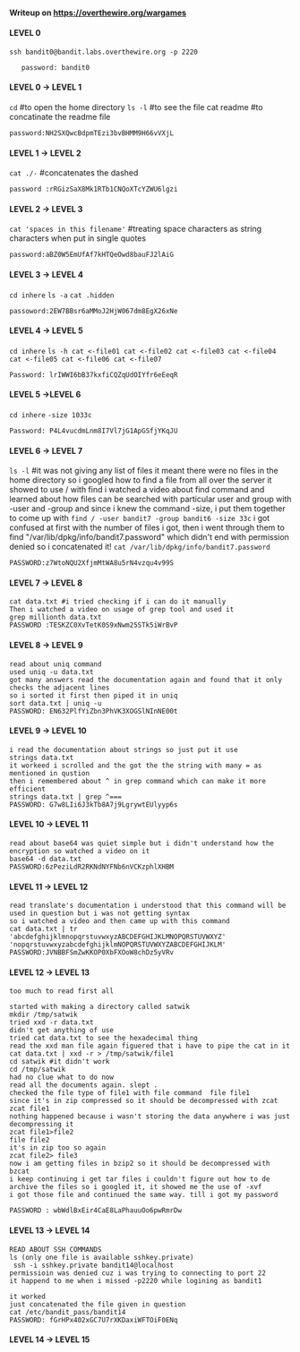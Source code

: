 #### Writeup on https://overthewire.org/wargames
#### LEVEL 0

`ssh bandit0@bandit.labs.overthewire.org -p 2220`
```
   password: bandit0
```
#### LEVEL 0 -> LEVEL 1

`cd` #to open the home directory
`ls -l` #to see the file
cat readme #to concatinate the readme file
```
password:NH2SXQwcBdpmTEzi3bvBHMM9H66vVXjL
```
#### LEVEL 1 -> LEVEL 2

`cat ./-` #concatenates the dashed
```
password :rRGizSaX8Mk1RTb1CNQoXTcYZWU6lgzi
```

#### LEVEL 2 -> LEVEL 3

`cat 'spaces in this filename'` #treating space characters as string characters when put in single quotes
```
password:aBZ0W5EmUfAf7kHTQeOwd8bauFJ2lAiG
```
#### LEVEL 3 -> LEVEL 4

`cd inhere`
`ls -a`
`cat .hidden`
```
passoword:2EW7BBsr6aMMoJ2HjW067dm8EgX26xNe
```
#### LEVEL 4 -> LEVEL 5

`cd inhere`
`ls -h
cat <-file01
cat <-file02
cat <-file03
cat <-file04
cat <-file05
cat <-file06
cat <-file07`
```
Password: lrIWWI6bB37kxfiCQZqUdOIYfr6eEeqR
```
#### LEVEL 5 ->LEVEL 6
`cd inhere`
`-size 1033c`
```
Password: P4L4vucdmLnm8I7Vl7jG1ApGSfjYKqJU
```
#### LEVEL 6 -> LEVEL 7

`ls -l` #it was not giving any list of files it meant there were no files in the home directory so i googled how to find a file from all over the server it showed to use / with find
i watched a video about find command and learned about how files can be searched with particular user and group with -user and -group and since i knew the command -size, i put them together to come up with
`find / -user bandit7 -group bandit6 -size 33c`
i got confused at first with the number of files i got, then i went through them to find "/var/lib/dpkg/info/bandit7.password" which didn't end with permission denied so i concatenated it!
`cat /var/lib/dpkg/info/bandit7.password`
```
PASSWORD:z7WtoNQU2XfjmMtWA8u5rN4vzqu4v99S
```
#### LEVEL 7 -> LEVEL 8
````
cat data.txt #i tried checking if i can do it manually
Then i watched a video on usage of grep tool and used it
grep millionth data.txt
PASSWORD :TESKZC0XvTetK0S9xNwm25STk5iWrBvP
````
#### LEVEL 8 -> LEVEL 9
````
read about uniq command
used uniq -u data.txt
got many answers read the documentation again and found that it only checks the adjacent lines
so i sorted it first then piped it in uniq
sort data.txt | uniq -u
PASSWORD: EN632PlfYiZbn3PhVK3XOGSlNInNE00t
````
#### LEVEL 9 -> LEVEL 10
````
i read the documentation about strings so just put it use
strings data.txt
it workeed i scrolled and the got the the string with many = as mentioned in qustion
then i remembered about ^ in grep command which can make it more efficient
strings data.txt | grep ^===
PASSWORD: G7w8LIi6J3kTb8A7j9LgrywtEUlyyp6s
````
#### LEVEL 10 -> LEVEL 11
````
read about base64 was quiet simple but i didn't understand how the encryption so watched a video on it
base64 -d data.txt
PASSWORD:6zPeziLdR2RKNdNYFNb6nVCKzphlXHBM
````
#### LEVEL 11 -> LEVEL 12
````
read translate's documentation i understood that this command will be used in question but i was not getting syntax
so i watched a video and then came up with this command
cat data.txt | tr 'abcdefghijklmnopqrstuvwxyzABCDEFGHIJKLMNOPQRSTUVWXYZ' 'nopqrstuvwxyzabcdefghijklmNOPQRSTUVWXYZABCDEFGHIJKLM'
PASSWORD:JVNBBFSmZwKKOP0XbFXOoW8chDz5yVRv
````
#### LEVEL 12 -> LEVEL 13
````
too much to read first all

started with making a directory called satwik
mkdir /tmp/satwik
tried xxd -r data.txt
didn't get anything of use
tried cat data.txt to see the hexadecimal thing 
read the xxd man file again figuered that i have to pipe the cat in it
cat data.txt | xxd -r > /tmp/satwik/file1
cd satwik #it didn't work
cd /tmp/satwik
had no clue what to do now
read all the documents again. slept .
checked the file type of file1 with file command  file file1
since it's in zip compressed so it should be decompressed with zcat
zcat file1
nothing happened because i wasn't storing the data anywhere i was just decompressing it
zcat file1>file2
file file2
it's in zip too so again
zcat file2> file3
now i am getting files in bzip2 so it should be decompressed with
bzcat
i keep continuing i get tar files i couldn't figure out how to de archive the files so i googled it, it showed me the use of -xvf
i got those file and continued the same way. till i got my password

PASSWORD : wbWdlBxEir4CaE8LaPhauuOo6pwRmrDw
````
#### LEVEL 13 -> LEVEL 14
````
READ ABOUT SSH COMMANDS
ls (only one file is available sshkey.private)
 ssh -i sshkey.private bandit14@localhost
permissioin was denied cuz i was trying to connecting to port 22
it happend to me when i missed -p2220 while logining as bandit1
 
it worked
just concatenated the file given in question
cat /etc/bandit_pass/bandit14
PASSWORD: fGrHPx402xGC7U7rXKDaxiWFTOiF0ENq
````
#### LEVEL 14 -> LEVEL 15
````

